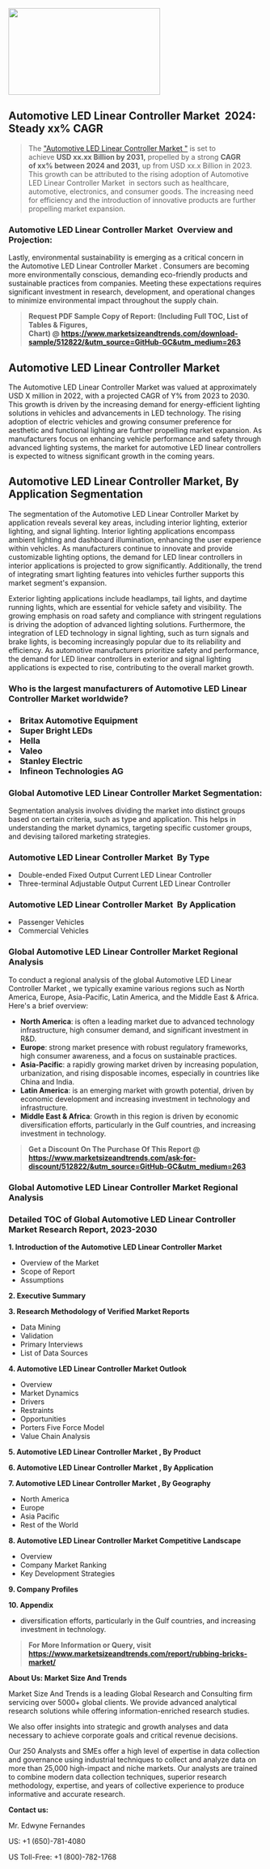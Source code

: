 <p><img class="alignnone size-medium wp-image-20088" src="https://ffe5etoiles.com/wp-content/uploads/2024/12/MST1-300x171.png" alt="" width="300" height="171" /></p><h2 id="ember46" class="ember-view reader-text-block__heading-2">Automotive LED Linear Controller Market &nbsp;2024: Steady&nbsp;xx% CAGR</h2><blockquote id="ember47" class="ember-view reader-text-block__blockquote">The&nbsp;<a class="app-aware-link " href="https://www.marketsizeandtrends.com/download-sample/512822/&utm_source=GitHub-GC&utm_medium=263" target="_blank" data-test-app-aware-link="">"Automotive LED Linear Controller Market "</a>&nbsp;is set to achieve&nbsp;<strong>USD&nbsp;xx.xx&nbsp;Billion by 2031,</strong>&nbsp;propelled by a strong&nbsp;<strong>CAGR of&nbsp;xx% between 2024 and 2031,</strong>&nbsp;up from USD xx.x Billion in 2023. This growth can be attributed to the rising adoption of&nbsp;Automotive LED Linear Controller Market &nbsp;in sectors such as healthcare, automotive, electronics, and consumer goods. The increasing need for efficiency and the introduction of innovative products are further propelling market expansion.</blockquote><h3 id="ember48" class="ember-view reader-text-block__heading-3">Automotive LED Linear Controller Market &nbsp;Overview and Projection:</h3><p id="ember49" class="ember-view reader-text-block__paragraph">Lastly, environmental sustainability is emerging as a critical concern in the&nbsp;Automotive LED Linear Controller Market . Consumers are becoming more environmentally conscious, demanding eco-friendly products and sustainable practices from companies. Meeting these expectations requires significant investment in research, development, and operational changes to minimize environmental impact throughout the supply chain.</p><blockquote id="ember50" class="ember-view reader-text-block__blockquote"><strong>Request PDF Sample Copy of Report: (Including Full TOC, List of Tables &amp; Figures, Chart)&nbsp;@&nbsp;<strong><a href="https://www.marketsizeandtrends.com/download-sample/512822/&utm_source=GitHub-GC&utm_medium=263" target="_blank">https://www.marketsizeandtrends.com/download-sample/512822/&utm_source=GitHub-GC&utm_medium=263</a></strong></strong></blockquote><h3 class=""> <h2>Automotive LED Linear Controller Market</h2><p>The Automotive LED Linear Controller Market was valued at approximately USD X million in 2022, with a projected CAGR of Y% from 2023 to 2030. This growth is driven by the increasing demand for energy-efficient lighting solutions in vehicles and advancements in LED technology. The rising adoption of electric vehicles and growing consumer preference for aesthetic and functional lighting are further propelling market expansion. As manufacturers focus on enhancing vehicle performance and safety through advanced lighting systems, the market for automotive LED linear controllers is expected to witness significant growth in the coming years.</p><h2>Automotive LED Linear Controller Market, By Application Segmentation</h2><p>The segmentation of the Automotive LED Linear Controller Market by application reveals several key areas, including interior lighting, exterior lighting, and signal lighting. Interior lighting applications encompass ambient lighting and dashboard illumination, enhancing the user experience within vehicles. As manufacturers continue to innovate and provide customizable lighting options, the demand for LED linear controllers in interior applications is projected to grow significantly. Additionally, the trend of integrating smart lighting features into vehicles further supports this market segment's expansion.</p><p>Exterior lighting applications include headlamps, tail lights, and daytime running lights, which are essential for vehicle safety and visibility. The growing emphasis on road safety and compliance with stringent regulations is driving the adoption of advanced lighting solutions. Furthermore, the integration of LED technology in signal lighting, such as turn signals and brake lights, is becoming increasingly popular due to its reliability and efficiency. As automotive manufacturers prioritize safety and performance, the demand for LED linear controllers in exterior and signal lighting applications is expected to rise, contributing to the overall market growth.</p></h3><h3 id="" class="">Who is the largest manufacturers of&nbsp;Automotive LED Linear Controller Market worldwide?</h3><h3 class=""></Li><Li>Britax Automotive Equipment</Li><Li> Super Bright LEDs</Li><Li> Hella</Li><Li> Valeo</Li><Li> Stanley Electric</Li><Li> Infineon Technologies AG</h3><h3 id="ember53" class="ember-view reader-text-block__heading-3">Global&nbsp;Automotive LED Linear Controller Market Segmentation:</h3><p id="ember54" class="ember-view reader-text-block__paragraph">Segmentation analysis involves dividing the market into distinct groups based on certain criteria, such as type and application. This helps in understanding the market dynamics, targeting specific customer groups, and devising tailored marketing strategies.</p><h3 id="" class="">Automotive LED Linear Controller Market &nbsp;By Type</h3><p></Li><Li>Double-ended Fixed Output Current LED Linear Controller</Li><Li> Three-terminal Adjustable Output Current LED Linear Controller</p><h3 id="" class="">Automotive LED Linear Controller Market &nbsp;By Application</h3><p class=""></Li><Li>Passenger Vehicles</Li><Li> Commercial Vehicles</p><h3 id="ember62" class="ember-view reader-text-block__heading-3">Global Automotive LED Linear Controller Market Regional Analysis</h3><p id="ember63" class="ember-view reader-text-block__paragraph">To conduct a regional analysis of the global Automotive LED Linear Controller Market , we typically examine various regions such as North America, Europe, Asia-Pacific, Latin America, and the Middle East &amp; Africa. Here's a brief overview:</p><ul><li><strong>North America</strong>: is often a leading market due to advanced technology infrastructure, high consumer demand, and significant investment in R&amp;D.</li><li><strong>Europe</strong>: strong market presence with robust regulatory frameworks, high consumer awareness, and a focus on sustainable practices.</li><li><strong>Asia-Pacific</strong>: a rapidly growing market driven by increasing population, urbanization, and rising disposable incomes, especially in countries like China and India.</li><li><strong>Latin America</strong>: is an emerging market with growth potential, driven by economic development and increasing investment in technology and infrastructure.</li><li><strong>Middle East &amp; Africa</strong>: Growth in this region is driven by economic diversification efforts, particularly in the Gulf countries, and increasing investment in technology.</li></ul><blockquote id="ember61" class="ember-view reader-text-block__blockquote"><strong>Get a Discount On The Purchase Of This Report @ <strong><a href="https://html-cleaner.com/" target="">https://www.marketsizeandtrends.com/ask-for-discount/512822/&utm_source=GitHub-GC&utm_medium=263</a></strong></strong></blockquote><h3 id="ember62" class="ember-view reader-text-block__heading-3">Global Automotive LED Linear Controller Market Regional Analysis</h3><h3 id="" class="">Detailed TOC of Global Automotive LED Linear Controller Market Research Report, 2023-2030</h3><p id="" class=""><strong>1. Introduction of the Automotive LED Linear Controller Market </strong></p><ul><li>Overview of the Market</li><li>Scope of Report</li><li>Assumptions</li></ul><p id="" class=""><strong>2. Executive Summary</strong></p><p id="" class=""><strong>3. Research Methodology of Verified Market Reports</strong></p><ul><li>Data Mining</li><li>Validation</li><li>Primary Interviews</li><li>List of Data Sources</li></ul><p id="" class=""><strong>4. Automotive LED Linear Controller Market Outlook</strong></p><ul><li>Overview</li><li>Market Dynamics</li><li>Drivers</li><li>Restraints</li><li>Opportunities</li><li>Porters Five Force Model</li><li>Value Chain Analysis</li></ul><p id="" class=""><strong>5. Automotive LED Linear Controller Market , By Product</strong></p><p id="" class=""><strong>6. Automotive LED Linear Controller Market , By Application</strong></p><p id="" class=""><strong>7. Automotive LED Linear Controller Market , By Geography</strong></p><ul><li>North America</li><li>Europe</li><li>Asia Pacific</li><li>Rest of the World</li></ul><p id="" class=""><strong>8. Automotive LED Linear Controller Market Competitive Landscape</strong></p><ul><li>Overview</li><li>Company Market Ranking</li><li>Key Development Strategies</li></ul><p id="" class=""><strong>9. Company Profiles</strong></p><p id="" class=""><strong>10. Appendix</strong></p><ul><li>diversification efforts, particularly in the Gulf countries, and increasing investment in technology.</li></ul><blockquote id="ember65" class="ember-view reader-text-block__blockquote"><strong>For More Information or Query, visit <strong><strong><a href="https://html-cleaner.com/" target="">https://www.marketsizeandtrends.com/report/rubbing-bricks-market/</a></strong></strong></strong></blockquote><p id="" class=""><strong>About Us: Market Size And Trends</strong></p><p id="" class="">Market Size And Trends is a leading Global Research and Consulting firm servicing over 5000+ global clients. We provide advanced analytical research solutions while offering information-enriched research studies.</p><p id="" class="">We also offer insights into strategic and growth analyses and data necessary to achieve corporate goals and critical revenue decisions.</p><p id="" class="">Our 250 Analysts and SMEs offer a high level of expertise in data collection and governance using industrial techniques to collect and analyze data on more than 25,000 high-impact and niche markets. Our analysts are trained to combine modern data collection techniques, superior research methodology, expertise, and years of collective experience to produce informative and accurate research.</p><p id="" class=""><strong>Contact us:</strong></p><p id="" class="">Mr. Edwyne Fernandes</p><p id="" class="">US: +1 (650)-781-4080</p><p id="" class="">US Toll-Free: +1 (800)-782-1768</p>
